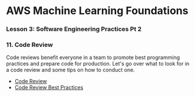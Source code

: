 # AWS Machine Learning Foundations 

### Lesson 3: Software Engineering Practices Pt 2

### 11. Code Review 



Code reviews benefit everyone in a team to promote best programming practices and prepare code for production. Let's go over what to look for in a code review and some tips on how to conduct one.
* [Code Review](https://github.com/lyst/MakingLyst/tree/master/code-reviews)
* [Code Review Best Practices](https://www.kevinlondon.com/2015/05/05/code-review-best-practices.html)